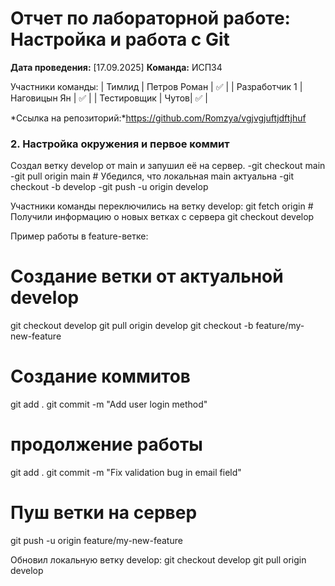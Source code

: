 # Отчет по лабораторной работе: Настройка и работа с Git

**Дата проведения:** [17.09.2025]
**Команда:** ИСП34

Участники команды:
| Тимлид | Петров Роман | ✅ |
| Разработчик 1 | Наговицын Ян | ✅ |
| Тестировщик | Чутов| ✅ |

 *Ссылка на репозиторий:*https://github.com/Romzya/vgjvgjuftjdftjhuf

 ### 2. Настройка окружения и первое коммит

Создал ветку develop от main и запушил её на сервер.
-git checkout main    
-git pull origin main   # Убедился, что локальная main актуальна
-git checkout -b develop
-git push -u origin develop

Участники команды переключились на ветку develop:
git fetch origin          # Получили информацию о новых ветках с сервера
git checkout develop

Пример работы в feature-ветке:
# Создание ветки от актуальной develop
git checkout develop
git pull origin develop
git checkout -b feature/my-new-feature


# Создание коммитов
git add .
git commit -m "Add user login method"

# продолжение работы
git add .
git commit -m "Fix validation bug in email field"

# Пуш ветки на сервер
git push -u origin feature/my-new-feature

Обновил локальную ветку develop:
git checkout develop
git pull origin develop


